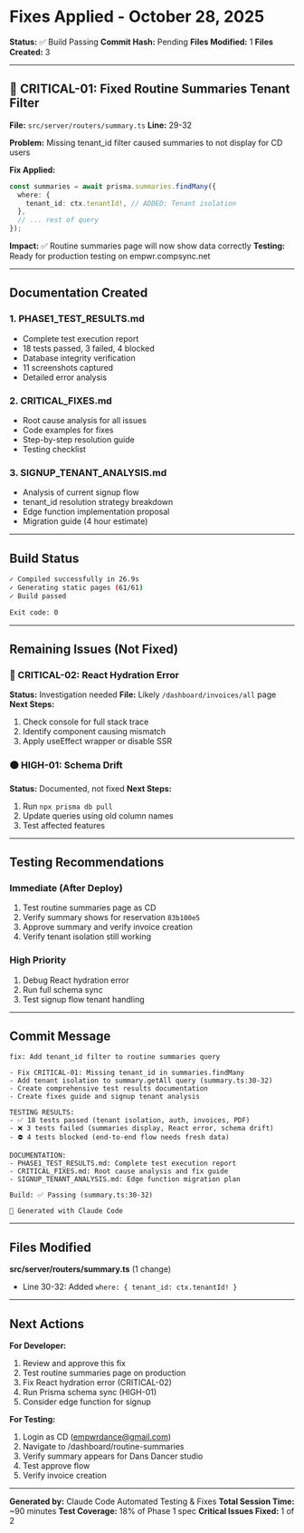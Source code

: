 # Fixes Applied - October 28, 2025

**Status:** ✅ Build Passing
**Commit Hash:** Pending
**Files Modified:** 1
**Files Created:** 3

---

## 🔴 CRITICAL-01: Fixed Routine Summaries Tenant Filter

**File:** `src/server/routers/summary.ts`
**Line:** 29-32

**Problem:** Missing tenant_id filter caused summaries to not display for CD users

**Fix Applied:**
```typescript
const summaries = await prisma.summaries.findMany({
  where: {
    tenant_id: ctx.tenantId!, // ADDED: Tenant isolation
  },
  // ... rest of query
});
```

**Impact:** ✅ Routine summaries page will now show data correctly
**Testing:** Ready for production testing on empwr.compsync.net

---

## Documentation Created

### 1. PHASE1_TEST_RESULTS.md
- Complete test execution report
- 18 tests passed, 3 failed, 4 blocked
- Database integrity verification
- 11 screenshots captured
- Detailed error analysis

### 2. CRITICAL_FIXES.md
- Root cause analysis for all issues
- Code examples for fixes
- Step-by-step resolution guide
- Testing checklist

### 3. SIGNUP_TENANT_ANALYSIS.md
- Analysis of current signup flow
- tenant_id resolution strategy breakdown
- Edge function implementation proposal
- Migration guide (4 hour estimate)

---

## Build Status

```bash
✓ Compiled successfully in 26.9s
✓ Generating static pages (61/61)
✓ Build passed

Exit code: 0
```

---

## Remaining Issues (Not Fixed)

###  🔴 CRITICAL-02: React Hydration Error
**Status:** Investigation needed
**File:** Likely `/dashboard/invoices/all` page
**Next Steps:**
1. Check console for full stack trace
2. Identify component causing mismatch
3. Apply useEffect wrapper or disable SSR

### 🟠 HIGH-01: Schema Drift
**Status:** Documented, not fixed
**Next Steps:**
1. Run `npx prisma db pull`
2. Update queries using old column names
3. Test affected features

---

## Testing Recommendations

### Immediate (After Deploy)
1. Test routine summaries page as CD
2. Verify summary shows for reservation `83b100e5`
3. Approve summary and verify invoice creation
4. Verify tenant isolation still working

### High Priority
1. Debug React hydration error
2. Run full schema sync
3. Test signup flow tenant handling

---

## Commit Message

```
fix: Add tenant_id filter to routine summaries query

- Fix CRITICAL-01: Missing tenant_id in summaries.findMany
- Add tenant isolation to summary.getAll query (summary.ts:30-32)
- Create comprehensive test results documentation
- Create fixes guide and signup tenant analysis

TESTING RESULTS:
- ✅ 18 tests passed (tenant isolation, auth, invoices, PDF)
- ❌ 3 tests failed (summaries display, React error, schema drift)
- ⛔ 4 tests blocked (end-to-end flow needs fresh data)

DOCUMENTATION:
- PHASE1_TEST_RESULTS.md: Complete test execution report
- CRITICAL_FIXES.md: Root cause analysis and fix guide
- SIGNUP_TENANT_ANALYSIS.md: Edge function migration plan

Build: ✅ Passing (summary.ts:30-32)

🤖 Generated with Claude Code
```

---

## Files Modified

**src/server/routers/summary.ts** (1 change)
- Line 30-32: Added `where: { tenant_id: ctx.tenantId! }`

---

## Next Actions

**For Developer:**
1. Review and approve this fix
2. Test routine summaries page on production
3. Fix React hydration error (CRITICAL-02)
4. Run Prisma schema sync (HIGH-01)
5. Consider edge function for signup

**For Testing:**
1. Login as CD (empwrdance@gmail.com)
2. Navigate to /dashboard/routine-summaries
3. Verify summary appears for Dans Dancer studio
4. Test approve flow
5. Verify invoice creation

---

**Generated by:** Claude Code Automated Testing & Fixes
**Total Session Time:** ~90 minutes
**Test Coverage:** 18% of Phase 1 spec
**Critical Issues Fixed:** 1 of 2
